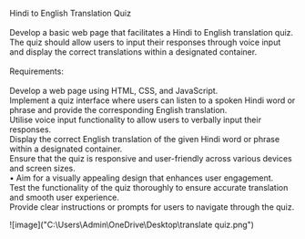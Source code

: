Hindi to English Translation Quiz
<br><br>
Develop a basic web page that facilitates a Hindi to English translation quiz. The quiz should allow users to input their responses through voice input and display the correct translations within a designated container.
<br><br>
Requirements:<br><br>
Develop a web page using HTML, CSS, and JavaScript.<br>
Implement a quiz interface where users can listen to a spoken Hindi word or phrase and provide the corresponding English translation.<br>
Utilise voice input functionality to allow users to verbally input their responses.<br>
Display the correct English translation of the given Hindi word or phrase within a designated container.<br>
Ensure that the quiz is responsive and user-friendly across various devices and screen sizes.<br>
• Aim for a visually appealing design that enhances user engagement.<br>
Test the functionality of the quiz thoroughly to ensure accurate translation and smooth user experience.<br>
Provide clear instructions or prompts for users to navigate through the quiz.<br>

![image]("C:\Users\Admin\OneDrive\Desktop\translate quiz.png")
